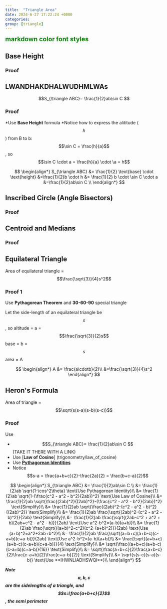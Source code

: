 ```yaml
---
title:  "Triangle Area"
date: 2024-6-27 17:22:24 +0800
categories: 
group: [triangle]
---
```


<span style="color:green;font-weight:700;font-size:20px">
    markdown color font styles
</span>

## Base Height
### Proof

## LWANDHAKDHALWUDHMLWAs
$$S_{\triangle ABC}= \frac{1}{2}ab\sin C $$
### Proof
*Use **Base Height** formula
*Notice how to express the alititude ($$h$$) from B to b:
$$\sin C = \frac{h}{a}$$, so $$\sin C \cdot a = \frac{h}{a} \cdot \a = h$$

$$
\begin{align*}
S_{\triangle ABC} &= \frac{1}{2} \text{base} \cdot \text{height}
&=\frac{1}{2}b \cdot h
&= \frac{1}{2} b \cdot \sin C \cdot a
&=\frac{1}{2}ab\sin C \\
\end{align*}
$$

## Inscribed Circle (Angle Bisectors)
### Proof


<!-- ## Trapezoid
### Proof -->


## Centroid and Medians
### Proof


## Equilateral Triangle
Area of equilateral triangle = $$\frac{\sqrt{3}}{4}s^2$$
### Proof 1 
Use **Pythagorean Theorem** and **30-60-90** special triangle

Let the side-length of an equilateral triangle be $$s$$, so
altitude = a = $$\frac{\sqrt{3}}{2}s$$
base = b = $$s$$
area = A

$$
\begin{align*}
A &= \frac{a\cdotb}{2}\\
&=\frac{\sqrt{3}}{4}s^2
\end{align*}
$$





## Heron's Formula
Area of triangle = $$\sqrt{s(s-a)(s-b)(s-c)}$$
### Proof
Use 
* $$S_{\triangle ABC}= \frac{1}{2}ab\sin C $$ (TAKE IT THERE WITH A LINK)
* Use [**Law of Cosine**] (trigonometry/law_of_cosine)
* Use [**Pythagorean Identities**](trigonometry/pythagorean_identities)
* Notice $$s-a = \frac{a+b+c}{2}-\frac{2a}{2} =  \frac{b+c-a}{2}$$

$$
\begin{align*}
S_{\triangle ABC} &= \frac{1}{2}ab\sin C \\
&= \frac{1}{2}ab \sqrt{1-\cos^2\theta} \text{Use Pythagorean Identity}\\
&= \frac{1}{2}ab \sqrt{1-(\frac{c^2 - a^2 - b^2}{2ab})^2} \text{Use Law of Cosine}\\
&= \frac{1}{2}ab \sqrt{\frac{(2ab)^2}{(2ab)^2}-(\frac{c^2 - a^2 - b^2}{2ab})^2} \text{Simplify}\\
&= \frac{1}{2}ab \sqrt{\frac{(2ab)^2-(c^2 - a^2 - b)^2}{(2ab)^2}} \text{Simplify}\\
&= \frac{1}{2}ab \frac{\sqrt{(2ab)^2-(c^2 - a^2 - b)^2}}{2ab} \text{Simplify}\\
&= \frac{1}{2}ab \frac{\sqrt{(2ab-c^2 + a^2 + b)(2ab+c^2 - a^2 - b)}}{2ab} \text{Use a^2-b^2=(a-b)(a+b)}\\
&= \frac{1}{2}ab \frac{\sqrt{((a+b)^2-c^2)(c^2-(a+b)^2)}}{2ab} \text{Use (a+b)^2=a^2+2ab+b^2}\\
&= \frac{1}{2}ab \frac{\sqrt{(a+b+c)(a+b-c)(c-a+b)(c+a-b)}}{2ab} \text{Use a^2-b^2=(a-b)(a+b)}\\
&= \frac{\sqrt{(a+b+c)(a+b-c)(c-a+b)(c+a-b)}}{4} \text{Simplify}\\
&= \sqrt{\frac{(a+b+c)(a+b-c)(c-a+b)(c+a-b)}{16}} \text{Simplify}\\
&= \sqrt{\frac{a+b+c}{2}\frac{a+b-c}{2}\frac{c-a+b}{2}\frac{c+a-b}{2}} \text{Simplify}\\
&= \sqrt{s(s-c)(s-a)(s-b)} \text{Use **IHWNLIADHSWQI**}\\
\end{align*}
$$

***Note $$a,b,c$$are the sidelengths of a triangle, and $$s=\frac{a+b+c}{2}$$, the semi perimeter***